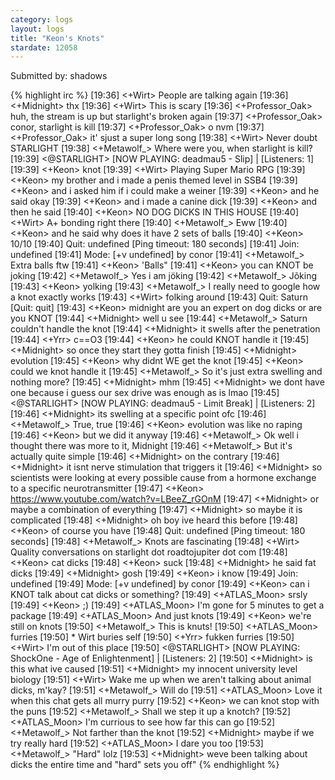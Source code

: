 ```yaml
---
category: logs
layout: logs
title: "Keon's Knots"
stardate: 12058
---
```


Submitted by: shadows

{% highlight irc %}
[19:36] <+Wirt> People are talking again
[19:36] <+Midnight> thx
[19:36] <+Wirt> This is scary
[19:36] <+Professor_Oak> huh, the stream is up but starlight's broken again
[19:37] <+Professor_Oak> conor, starlight is kill
[19:37] <+Professor_Oak> o nvm
[19:37] <+Professor_Oak> it' sjust a super long song
[19:38] <+Wirt> Never doubt STARLIGHT
[19:38] <+Metawolf_> Where were you, when starlight is kill?
[19:39] <@STARLIGHT> [NOW PLAYING: deadmau5 - Slip] | [Listeners: 1]
[19:39] <+Keon> knot
[19:39] <+Wirt> Playing Super Mario RPG
[19:39] <+Keon> my brother and i made a penis themed level in SSB4
[19:39] <+Keon> and i asked him if i could make a weiner
[19:39] <+Keon> and he said okay
[19:39] <+Keon> and i made a canine dick
[19:39] <+Keon> and then he said
[19:40] <+Keon> NO DOG DICKS IN THIS HOUSE
[19:40] <+Wirt> A+ bonding right there
[19:40] <+Metawolf_> Eww
[19:40] <+Keon> and he said why does it have 2 sets of balls
[19:40] <+Keon> 10/10
[19:40] Quit: undefined [Ping timeout: 180 seconds]
[19:41] Join: undefined
[19:41] Mode: [+v undefined] by conor
[19:41] <+Metawolf_> Extra balls ftw
[19:41] <+Keon> 'Balls"
[19:41] <+Keon> you can KNOT be joking
[19:42] <+Metawolf_> Yes i am jöking
[19:42] <+Metawolf_> Jõking
[19:43] <+Keon> yolking
[19:43] <+Metawolf_> I really need to google how a knot exactly works
[19:43] <+Wirt> folking around
[19:43] Quit: Saturn [Quit: quit]
[19:43] <+Keon> midnight are you an expert on dog dicks or are you KNOT
[19:44] <+Midnight> well u see
[19:44] <+Metawolf_> Saturn couldn't handle the knot
[19:44] <+Midnight> it swells after the penetration
[19:44] <+Yrr> c==O3
[19:44] <+Keon> he could KNOT handle it
[19:45] <+Midnight> so once they start they gotta finish
[19:45] <+Midnight> evolution
[19:45] <+Keon> why didnt WE get the knot
[19:45] <+Keon> could we knot handle it
[19:45] <+Metawolf_> So it's just extra swelling and nothing more?
[19:45] <+Midnight> mhm
[19:45] <+Midnight> we dont have one because i guess our sex drive was enough as is lmao
[19:45] <@STARLIGHT> [NOW PLAYING: deadmau5 - Limit Break] | [Listeners: 2]
[19:46] <+Midnight> its swelling at a specific point ofc
[19:46] <+Metawolf_> True, true
[19:46] <+Keon> evolution was like no raping
[19:46] <+Keon> but we did it anyway
[19:46] <+Metawolf_> Ok well i thought there was more to it, Midnight
[19:46] <+Metawolf_> But it's actually quite simple
[19:46] <+Midnight> on the contrary
[19:46] <+Midnight> it isnt nerve stimulation that triggers it
[19:46] <+Midnight> so scientists were looking at every possible cause from a hormone exchange to a specific neurotransmitter
[19:47] <+Keon> https://www.youtube.com/watch?v=LBeeZ_rGOnM
[19:47] <+Midnight> or maybe a combination of everything
[19:47] <+Midnight> so maybe it is complicated
[19:48] <+Midnight> oh boy ive heard this before
[19:48] <+Keon> of course you have
[19:48] Quit: undefined [Ping timeout: 180 seconds]
[19:48] <+Metawolf_> Knots are fascinating
[19:48] <+Wirt> Quality conversations on starlight dot roadtojupiter dot com
[19:48] <+Keon> cat dicks
[19:48] <+Keon> suck
[19:48] <+Midnight> he said fat dicks
[19:49] <+Midnight> gosh
[19:49] <+Keon> i know
[19:49] Join: undefined
[19:49] Mode: [+v undefined] by conor
[19:49] <+Keon> can i KNOT talk about cat dicks or something?
[19:49] <+ATLAS_Moon> srsly
[19:49] <+Keon> ;)
[19:49] <+ATLAS_Moon> I'm gone for 5 minutes to get a package
[19:49] <+ATLAS_Moon> And just knots
[19:49] <+Keon> we're still on knots
[19:50] <+Metawolf_> This is knuts!
[19:50] <+ATLAS_Moon> furries
[19:50] * Wirt buries self
[19:50] <+Yrr> fukken furries
[19:50] <+Wirt> I'm out of this place
[19:50] <@STARLIGHT> [NOW PLAYING: ShockOne - Age of Enlightenment] | [Listeners: 2]
[19:50] <+Midnight> is this what ive caused
[19:51] <+Midnight> my innocent university level biology
[19:51] <+Wirt> Wake me up when we aren't talking about animal dicks, m'kay?
[19:51] <+Metawolf_> Will do
[19:51] <+ATLAS_Moon> Love it when this chat gets all murry purry
[19:52] <+Keon> we can knot stop with the puns
[19:52] <+Metawolf_> Shall we step it up a knotch?
[19:52] <+ATLAS_Moon> I'm currious to see how far this can go
[19:52] <+Metawolf_> Not farther than the knot
[19:52] <+Midnight> maybe if we try really hard
[19:52] <+ATLAS_Moon> I dare you too
[19:53] <+Metawolf_> "Hard" lolz
[19:53] <+Midnight> weve been talking about dicks the entire time and "hard" sets you off"
{% endhighlight %}
